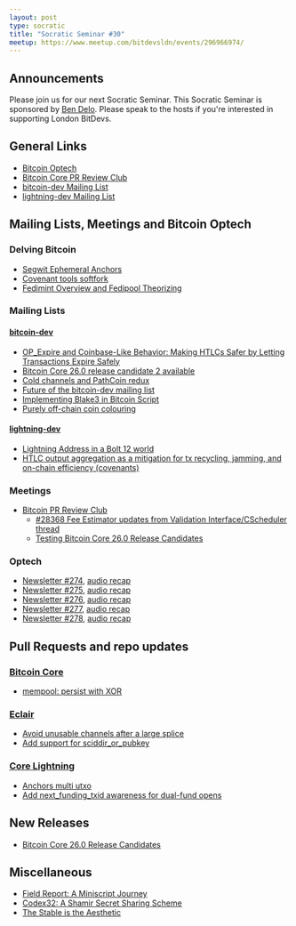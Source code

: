 ```yaml
---
layout: post
type: socratic
title: "Socratic Seminar #30"
meetup: https://www.meetup.com/bitdevsldn/events/296966974/
---
```


## Announcements

Please join us for our next Socratic Seminar. This Socratic Seminar is sponsored by [Ben Delo](https://twitter.com/bendelo).
Please speak to the hosts if you're interested in supporting London BitDevs.

## General Links

* [Bitcoin Optech](https://bitcoinops.org)
* [Bitcoin Core PR Review Club](https://bitcoincore.reviews)
* [bitcoin-dev Mailing List](https://lists.linuxfoundation.org/pipermail/bitcoin-dev)
* [lightning-dev Mailing List](https://lists.linuxfoundation.org/pipermail/lightning-dev)

## Mailing Lists, Meetings and Bitcoin Optech

### Delving Bitcoin
- [Segwit Ephemeral Anchors](https://delvingbitcoin.org/t/segwit-ephemeral-anchors/160)
- [Covenant tools softfork](https://delvingbitcoin.org/t/covenant-tools-softfork/98)
- [Fedimint Overview and Fedipool Theorizing](https://delvingbitcoin.org/t/fedimint-overview-and-fedipool-theorizing/110)

### Mailing Lists
#### [bitcoin-dev](https://lists.linuxfoundation.org/pipermail/bitcoin-dev)
- [OP\_Expire and Coinbase-Like Behavior: Making HTLCs Safer by Letting Transactions Expire Safely](https://lists.linuxfoundation.org/pipermail/bitcoin-dev/2023-November/022108.html)
- [Bitcoin Core 26.0 release candidate 2 available](https://lists.linuxfoundation.org/pipermail/bitcoin-dev/2023-November/022118.html)
- [Cold channels and PathCoin redux](https://lists.linuxfoundation.org/pipermail/bitcoin-dev/2023-November/022123.html)
- [Future of the bitcoin-dev mailing list](https://lists.linuxfoundation.org/pipermail/bitcoin-dev/2023-November/022134.html)
- [Implementing Blake3 in Bitcoin Script](https://lists.linuxfoundation.org/pipermail/bitcoin-dev/2023-November/022154.html)
- [Purely off-chain coin colouring](https://lists.linuxfoundation.org/pipermail/bitcoin-dev/2023-November/022176.html)

#### [lightning-dev](https://lists.linuxfoundation.org/pipermail/lightning-dev)
- [Lightning Address in a Bolt 12 world](https://lists.linuxfoundation.org/pipermail/lightning-dev/2023-November/004204.html)
- [HTLC output aggregation as a mitigation for tx recycling, jamming, and on-chain efficiency
  (covenants)](https://lists.linuxfoundation.org/pipermail/lightning-dev/2023-October/004181.html)

### Meetings
- [Bitcoin PR Review Club](https://bitcoincore.reviews)
  - [#28368 Fee Estimator updates from Validation Interface/CScheduler thread](https://bitcoincore.reviews/28368)
  - [Testing Bitcoin Core 26.0 Release Candidates](https://bitcoincore.reviews/v26-rc-testing)

### Optech
- [Newsletter #274](https://bitcoinops.org/en/newsletters/2023/10/25/), [audio recap](https://bitcoinops.org/en/podcast/2023/10/26/)
- [Newsletter #275](https://bitcoinops.org/en/newsletters/2023/11/01/), [audio recap](https://bitcoinops.org/en/podcast/2023/11/02/)
- [Newsletter #276](https://bitcoinops.org/en/newsletters/2023/11/08/), [audio recap](https://bitcoinops.org/en/podcast/2023/11/09/)
- [Newsletter #277](https://bitcoinops.org/en/newsletters/2023/11/15/), [audio recap](https://bitcoinops.org/en/podcast/2023/11/16/)
- [Newsletter #278](https://bitcoinops.org/en/newsletters/2023/11/22/), [audio recap](https://bitcoinops.org/en/podcast/2023/11/23/)

## Pull Requests and repo updates
### [Bitcoin Core](https://github.com/bitcoin/bitcoin)
- [mempool: persist with XOR](https://github.com/bitcoin/bitcoin/pull/28207)


### [Eclair](https://github.com/ACINQ/eclair)
- [Avoid unusable channels after a large splice](https://github.com/ACINQ/eclair/pull/2761)
- [Add support for sciddir_or_pubkey](https://github.com/ACINQ/eclair/pull/2752)

### [Core Lightning](https://github.com/ElementsProject/lightning)
- [Anchors multi utxo](https://github.com/ElementsProject/lightning/pull/6780)
- [ Add next_funding_txid awareness for dual-fund opens](https://github.com/ElementsProject/lightning/pull/6824)

## New Releases
- [Bitcoin Core 26.0 Release Candidates](https://bitcoincore.org/bin/bitcoin-core-26.0/)

## Miscellaneous
- [Field Report: A Miniscript Journey](https://bitcoinops.org/en/wizardsardine-miniscript/)
- [Codex32: A Shamir Secret Sharing Scheme](https://blog.blockstream.com/codex32-a-shamir-secret-sharing-scheme/)
- [The Stable is the Aesthetic](https://rodarmor.com/blog/the-stable-is-the-aesthetic/)
